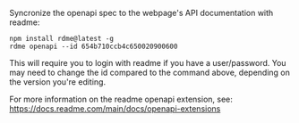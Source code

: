 Syncronize the openapi spec to the webpage's API documentation with readme:

```
npm install rdme@latest -g
rdme openapi --id 654b710ccb4c650020900600
```

This will require you to login with readme if you have a user/password.
You may need to change the id compared to the command above, depending on the version you're editing.

For more information on the readme openapi extension, see:
<https://docs.readme.com/main/docs/openapi-extensions>
